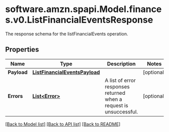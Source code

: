 # software.amzn.spapi.Model.finances.v0.ListFinancialEventsResponse
The response schema for the listFinancialEvents operation.

## Properties

Name | Type | Description | Notes
------------ | ------------- | ------------- | -------------
**Payload** | [**ListFinancialEventsPayload**](ListFinancialEventsPayload.md) |  | [optional] 
**Errors** | [**List&lt;Error&gt;**](Error.md) | A list of error responses returned when a request is unsuccessful. | [optional] 

[[Back to Model list]](../README.md#documentation-for-models) [[Back to API list]](../README.md#documentation-for-api-endpoints) [[Back to README]](../README.md)

